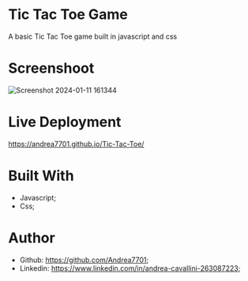 # Tic Tac Toe Game

A basic Tic Tac Toe game built in javascript and css

# Screenshoot
![Screenshot 2024-01-11 161344](https://github.com/Andrea7701/Tic-Tac-Toe/assets/156012853/04b758d6-a892-40b9-8fec-069505e2910b)

# Live Deployment

https://andrea7701.github.io/Tic-Tac-Toe/

# Built With 
 - Javascript;
 - Css;

# Author
 - Github: https://github.com/Andrea7701;
 - Linkedin: https://www.linkedin.com/in/andrea-cavallini-263087223;
